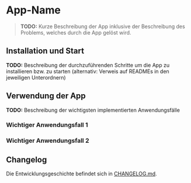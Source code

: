 # App-Name

> **TODO:** Kurze Beschreibung der App inklusive der Beschreibung des Problems, welches durch die App gelöst wird.

## Installation und Start

**TODO:** Beschreibung der durchzuführenden Schritte um die App zu installieren bzw. zu starten (alternativ: Verweis auf READMEs in den jeweiligen Unterordnern)

## Verwendung der App

**TODO:** Beschreibung der wichtigsten implementierten Anwendungsfälle

### Wichtiger Anwendungsfall 1

### Wichtiger Anwendungsfall 2

## Changelog

Die Entwicklungsgeschichte befindet sich in [CHANGELOG.md](CHANGELOG.md).